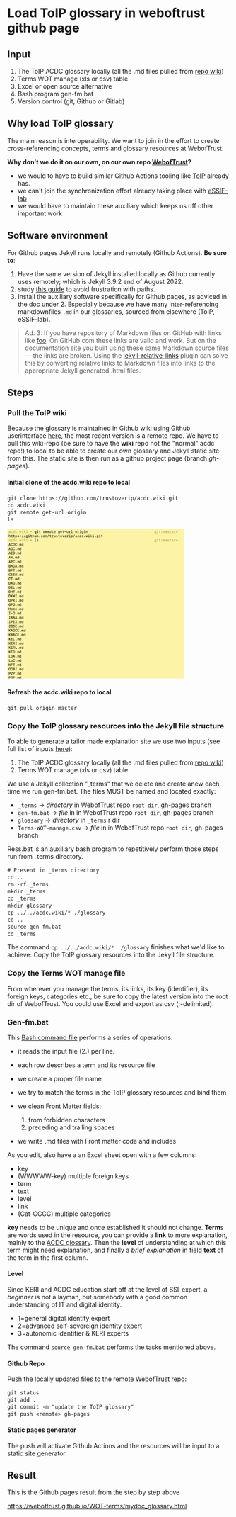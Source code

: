 # Load ToIP glossary in weboftrust github page

## Input

1. The ToIP ACDC glossary locally (all the .md files pulled from [repo wiki](https://github.com/trustoverip/acdc/wiki))
2. Terms WOT manage (xls or csv) table
3. Excel or open source alternative
4. Bash program gen-fm.bat
5. Version control (git, Github or Gitlab)

## Why load ToIP glossary

The main reason is interoperability. We want to join in the effort to create cross-referencing concepts, terms and glossary resources at WebofTrust.

**Why don't we do it on our own, on our own repo [WebofTrust](https://github.com/WebOfTrust)?**

- we would to have to build similar Github Actions tooling like [ToIP](https://wiki.trustoverip.org/display/HOME/Terms+Wikis) already has.
- we can't join the synchronization effort already taking place with [eSSIF-lab](https://essif-lab.github.io/framework)
- we would have to maintain these auxiliary which keeps us off other important work

## Software environment

For Github pages Jekyll runs locally and remotely (Github Actions). **Be sure to**:

1. Have the same version of Jekyll installed locally as Github currently uses remotely; which is Jekyll 3.9.2 end of August 2022.
2. study [this guide](https://mademistakes.com/mastering-jekyll/how-to-link/) to avoid frustration with paths.
3. Install the auxillary software specifically for Github pages, as adviced in the doc under 2. Especially because we have many inter-referencing markdownfiles `.md` in our glossaries, sourced from elsewhere (ToIP, eSSIF-lab).

> Ad. 3:
> If you have repository of Markdown files on GitHub with links like [foo](bar.md). On GitHub.com these links are valid and work. But on the documentation site you built using these same Markdown source files — the links are broken.
> Using the [jekyll-relative-links](https://github.com/benbalter/jekyll-relative-links) plugin can solve this by converting relative links to Markdown files into links to the appropriate Jekyll generated .html files.

## Steps

### Pull the ToIP wiki

Because the glossary is maintained in Github wiki using Github userinterface [here](https://github.com/trustoverip/acdc/wiki), the most recent version is a remote repo. We have to pull this wiki-repo (be sure to have the **wiki** repo not the "normal" acdc repo!) to local to be able to create our own glossary and Jekyll static site from this. The static site is then run as a github project page (branch _gh-pages_).

#### Initial clone of the acdc.wiki repo to local

```
git clone https://github.com/trustoverip/acdc.wiki.git
cd acdc.wiki
git remote get-url origin
ls
```

<img src="./images/wiki-repo-ls.png" width="400" alt="wiki-repo-ls-result" />

#### Refresh the acdc.wiki repo to local

```
git pull origin master
```

### Copy the ToIP glossary resources into the Jekyll file structure

To able to generate a tailor made explanation site we use two inputs (see full list of inputs [here](#input)):

1. The ToIP ACDC glossary locally (all the .md files pulled from [repo wiki](https://github.com/trustoverip/acdc/wiki))
2. Terms WOT manage (xls or csv) table

We use a Jekyll collection "\_terms" that we delete and create anew each time we run gen-fm.bat. The files MUST be named and located exactly:

- `_terms` -> _directory_ in WebofTrust repo `root dir`, gh-pages branch
- `gen-fm.bat` -> _file_ in in WebofTrust repo `root dir`, gh-pages branch
- `glossary` -> _directory_ in `_terms` r dir
- `Terms-WOT-manage.csv` -> _file_ in in WebofTrust repo `root dir`, gh-pages branch

Ress.bat is an auxillary bash program to repetitively perform those steps run from \_terms directory.

```
# Present in _terms directory
cd ..
rm -rf _terms
mkdir _terms
cd _terms
mkdir glossary
cp ../../acdc.wiki/* ./glossary
cd ..
source gen-fm.bat
cd _terms

```

The command `cp ../../acdc.wiki/* ./glossary` finishes what we'd like to achieve: Copy the ToIP glossary resources into the Jekyll file structure.

### Copy the Terms WOT manage file

From wherever you manage the terms, its links, its key (identifier), its foreign keys, categories etc., be sure to copy the latest version into the root dir of WebofTrust.
You could use Excel and export as csv (;-delimited).

### Gen-fm.bat

This [Bash command file](https://github.com/WebOfTrust/WOT-terms/blob/main/gen-fm.bat) performs a series of operations:

- it reads the input file (2.) per line.
- each row describes a term and its resource file
- we create a proper file name
- we try to match the terms in the ToIP glossary resources and bind them
- we clean Front Matter fields:

  1. from forbidden characters
  2. preceding and trailing spaces

- we write .md files with Front matter code and includes

As you edit, also have a an Excel sheet open with a few columns:

- key
- (WWWWW-key) multiple foreign keys
- term
- text
- level
- link
- (Cat-CCCC) multiple categories

**key** needs to be unique and once established it should not change.
**Term**s are words used in the resource, you can provide a **link** to more explanation, mainly to the [ACDC glossary](https://github.com/trustoverip/acdc/wiki/). Then the **level** of understanding at which this term might need explanation, and finally a _brief explanation_ in field **text** of the term in the first column.

#### Level

Since KERI and ACDC education start off at the level of SSI-expert, a _beginner_ is not a layman, but somebody with a good common understanding of IT and digital identity.

- 1=general digital identity expert
- 2=advanced self-sovereign identity expert
- 3=autonomic identifier & KERI experts

The command `source gen-fm.bat` performs the tasks mentioned above.

#### Github Repo

Push the locally updated files to the remote WebofTrust repo:

```
git status
git add .
git commit -m "update the ToIP glossary"
git push <remote> gh-pages
```

#### Static pages generator

The push will activate Github Actions and the resources will be input to a static site generator.

## Result

This is the Github pages result from the step by step above

https://weboftrust.github.io/WOT-terms/mydoc_glossary.html
